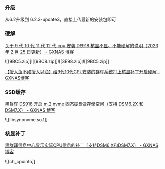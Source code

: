### 升级
从6.2升级到 6.2.3-update3，直接上传最新的安装包即可

### 硬解

[关于 9 代 10 代 11 代 12 代 cpu 安装 DS918 核显不显、不能硬解的说明（2023 年 2 月 25 日更新） - GXNAS 博客](https://wp.gxnas.com/7952.html)

![[9BC5.zip]]![[9BC8.zip]]![[3E98.zip]]![[9BC5.zip]]

[【授人鱼不如授人以渔】给9代10代CPU安装的群晖系统打上核显补丁开启硬解 - GXNAS博客](https://wp.gxnas.com/12665.html)
### SSD缓存

[黑群晖 DS918 开启 m.2 nvme 固态硬盘做存储空间（支持 DSM6.2X 和 DSM7.X） - GXNAS 博客](https://wp.gxnas.com/10083.html)

![[libsynonvme.so.1]]

### 核显补丁

[黑群晖信息中心显示实际CPU信息的补丁（支持DSM6.X和DSM7.X） - GXNAS博客](https://wp.gxnas.com/4130.html)

![[ch_cpuinfo]]